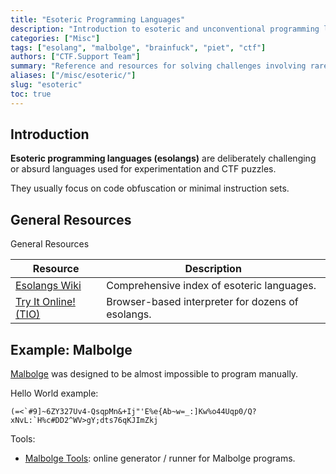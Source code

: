 ```yaml
---
title: "Esoteric Programming Languages"
description: "Introduction to esoteric and unconventional programming languages often found in CTF obfuscation puzzles."
categories: ["Misc"]
tags: ["esolang", "malbolge", "brainfuck", "piet", "ctf"]
authors: ["CTF.Support Team"]
summary: "Reference and resources for solving challenges involving rare or obfuscated programming languages."
aliases: ["/misc/esoteric/"]
slug: "esoteric"
toc: true
---
```


## Introduction

**Esoteric programming languages (esolangs)** are deliberately challenging or absurd languages used for experimentation and CTF puzzles.

They usually focus on code obfuscation or minimal instruction sets.

## General Resources

General Resources

| Resource                                             | Description                                       |
|------------------------------------------------------|---------------------------------------------------|
| [Esolangs Wiki](https://esolangs.org/wiki/Main_Page) | Comprehensive index of esoteric languages.        |
| [Try It Online! (TIO)](https://tio.run/)             | Browser-based interpreter for dozens of esolangs. |

## Example: Malbolge

[Malbolge](https://en.wikipedia.org/wiki/Malbolge) was designed to be almost impossible to program manually.

Hello World example:

```text
(=<`#9]~6ZY327Uv4-QsqpMn&+Ij"'E%e{Ab~w=_:]Kw%o44Uqp0/Q?xNvL:`H%c#DD2^WV>gY;dts76qKJImZkj
```

Tools:

- [Malbolge Tools](https://zb3.me/malbolge-tools/): online generator / runner for Malbolge programs.
